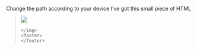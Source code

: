 Change the path according to your device
I've got this small piece of HTML 

<blockquote>
    <img src='./'>
      
    </img>
    <footer>
    </footer>
</blockquote>
